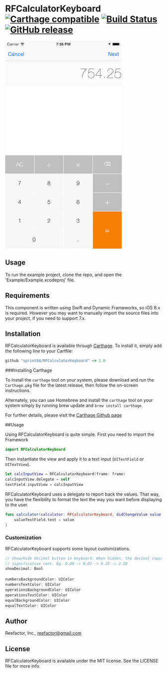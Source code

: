 # RFCalculatorKeyboard [![Carthage compatible](https://img.shields.io/badge/Carthage-compatible-4BC51D.svg?style=flat)](https://github.com/Carthage/Carthage) [![Build Status](https://travis-ci.org/sprint84/RFCalculatorKeyboard.svg?branch=master)](https://travis-ci.org/sprint84/RFCalculatorKeyboard) [![GitHub release](https://img.shields.io/badge/version-1.0.2-brightgreen.svg)]()

![RFCalculatorKeyboard Screenshot](./Screenshot.png?raw=true)

## Usage

To run the example project, clone the repo, and open the 'Example/Example.xcodeproj' file.

## Requirements

This component is written using Swift and Dynamic Frameworks, so iOS 8.x is required. However you may want to manually import the source files into your project, if you need to support 7.x.

## Installation

RFCalculatorKeyboard is available through [Carthage](https://github.com/Carthage/Carthage). To install
it, simply add the following line to your Cartfile:

```ruby
github "sprint84/RFCalculatorKeyboard" ~> 1.0
```

###Installing Carthage

To install the `carthage` tool on your system, please download and run the `Carthage.pkg` file for the latest release, then follow the on-screen instructions.

Alternately, you can use Homebrew and install the `carthage` tool on your system simply by running brew update and `brew install carthage`.

For further details, please visit the [Carthage Github page](https://github.com/Carthage/Carthage)

##Usage

Using RFCalculatorKeyboard is quite simple. First you need to import the Framework

```swift
import RFCalculatorKeyboard
```

Then instantiate the view and apply it to a text input (`UITextField` or `UITextView`).

```swift
let calcInputView = RFCalculatorKeyboard(frame: frame)
calcInputView.delegate = self
textField.inputView = calcInputView
```

RFCalculatorKeyboard uses a delegate to report back the values. That way, you have the flexibility to format the text the way you want before displaying to the user.

```swift
func calculator(calculator: RFCalculatorKeyboard, didChangeValue value: String) {
	valueTextField.text = value
}
```

### Customization
RFCalculatorKeyboard supports some layout customizations.

```swift
// Show/Hide decimal button in keyboard. When hidden, the decimal input begin from the least
// significative cent. Eg. 0.00 -> 0.02 -> 0.25 -> 2.50
showDecimal: Bool 

numbersBackgroundColor: UIColor
numbersTextColor: UIColor
operationsBackgroundColor: UIColor
operationsTextColor: UIColor
equalBackgroundColor: UIColor
equalTextColor: UIColor
```

## Author

Reefactor, Inc., reefactor@gmail.com

## License

RFCalculatorKeyboard is available under the MIT license. See the LICENSE file for more info.

